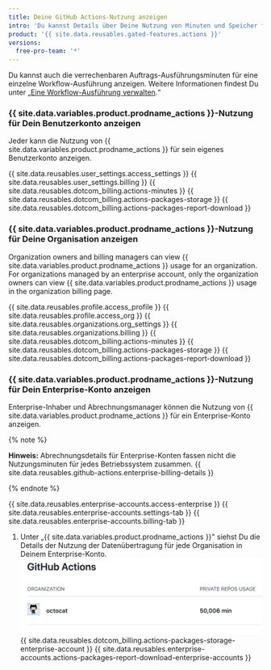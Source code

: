 ```yaml
---
title: Deine GitHub Actions-Nutzung anzeigen
intro: 'Du kannst Details über Deine Nutzung von Minuten und Speicher für {{ site.data.variables.product.prodname_actions }} anzeigen.'
product: '{{ site.data.reusables.gated-features.actions }}'
versions:
  free-pro-team: '*'
---
```


Du kannst auch die verrechenbaren Auftrags-Ausführungsminuten für eine einzelne Workflow-Ausführung anzeigen. Weitere Informationen findest Du unter „[Eine Workflow-Ausführung verwalten](/actions/configuring-and-managing-workflows/managing-a-workflow-run#viewing-billable-job-execution-minutes).“

### {{ site.data.variables.product.prodname_actions }}-Nutzung für Dein Benutzerkonto anzeigen

Jeder kann die Nutzung von {{ site.data.variables.product.prodname_actions }} für sein eigenes Benutzerkonto anzeigen.

{{ site.data.reusables.user_settings.access_settings }}
{{ site.data.reusables.user_settings.billing }}
{{ site.data.reusables.dotcom_billing.actions-minutes }}
{{ site.data.reusables.dotcom_billing.actions-packages-storage }}
{{ site.data.reusables.dotcom_billing.actions-packages-report-download }}

### {{ site.data.variables.product.prodname_actions }}-Nutzung für Deine Organisation anzeigen

Organization owners and billing managers can view {{ site.data.variables.product.prodname_actions }} usage for an organization. For organizations managed by an enterprise account, only the organization owners can view {{ site.data.variables.product.prodname_actions }} usage in the organization billing page.

{{ site.data.reusables.profile.access_profile }}
{{ site.data.reusables.profile.access_org }}
{{ site.data.reusables.organizations.org_settings }}
{{ site.data.reusables.organizations.billing }}
{{ site.data.reusables.dotcom_billing.actions-minutes }}
{{ site.data.reusables.dotcom_billing.actions-packages-storage }}
{{ site.data.reusables.dotcom_billing.actions-packages-report-download }}

### {{ site.data.variables.product.prodname_actions }}-Nutzung für Dein Enterprise-Konto anzeigen

Enterprise-Inhaber und Abrechnungsmanager können die Nutzung von {{ site.data.variables.product.prodname_actions }} für ein Enterprise-Konto anzeigen.

{% note %}

**Hinweis:** Abrechnungsdetails für Enterprise-Konten fassen nicht die Nutzungsminuten für jedes Betriebssystem zusammen. {{ site.data.reusables.github-actions.enterprise-billing-details }}

{% endnote %}

{{ site.data.reusables.enterprise-accounts.access-enterprise }}
{{ site.data.reusables.enterprise-accounts.settings-tab }}
{{ site.data.reusables.enterprise-accounts.billing-tab }}
1. Unter „{{ site.data.variables.product.prodname_actions }}" siehst Du die Details der Nutzung der Datenübertragung für jede Organisation in Deinem Enterprise-Konto. ![Details der Nutzung von Minuten](/assets/images/help/billing/actions-minutes-enterprise.png)
{{ site.data.reusables.dotcom_billing.actions-packages-storage-enterprise-account }}
{{ site.data.reusables.enterprise-accounts.actions-packages-report-download-enterprise-accounts }}
